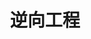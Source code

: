 ---
layout: posts_by_category
categories: reverse
title: 逆向工程 
permalink: /category/reverse-engineering
---